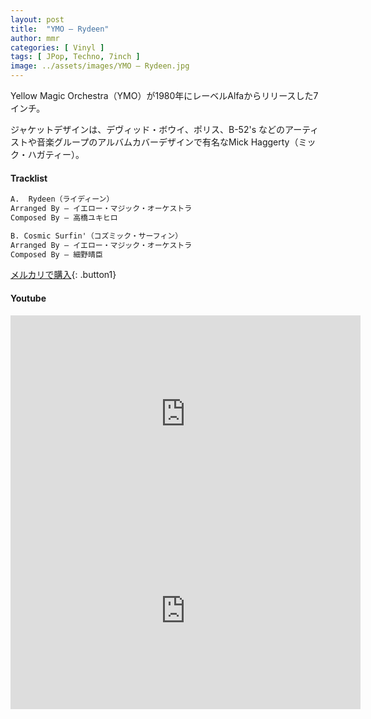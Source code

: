 ```yaml
---
layout: post
title:  "YMO – Rydeen"
author: mmr
categories: [ Vinyl ]
tags: [ JPop, Techno, 7inch ]
image: ../assets/images/YMO – Rydeen.jpg
---
```


Yellow Magic Orchestra（YMO）が1980年にレーベルAlfaからリリースした7インチ。

ジャケットデザインは、デヴィッド・ボウイ、ポリス、B-52's などのアーティストや音楽グループのアルバムカバーデザインで有名なMick Haggerty（ミック・ハガティー）。

#### Tracklist
```md
A.  Rydeen（ライディーン）
Arranged By – イエロー・マジック・オーケストラ
Composed By – 高橋ユキヒロ

B. Cosmic Surfin'（コズミック・サーフィン）
Arranged By – イエロー・マジック・オーケストラ
Composed By – 細野晴臣
```

[メルカリで購入](https://jp.mercari.com/item/m74427629192?afid=6142608987){: .button1}

#### Youtube
<iframe width="560" height="315" src="https://www.youtube.com/embed/Yxep-gS-Btg?si=IsQ2aHISgk6BNlze" title="YouTube video player" frameborder="0" allow="accelerometer; autoplay; clipboard-write; encrypted-media; gyroscope; picture-in-picture; web-share" referrerpolicy="strict-origin-when-cross-origin" allowfullscreen></iframe>

<iframe width="560" height="315" src="https://www.youtube.com/embed/DVtkLyPpotA?si=L_YmrM79GLCExuEv" title="YouTube video player" frameborder="0" allow="accelerometer; autoplay; clipboard-write; encrypted-media; gyroscope; picture-in-picture; web-share" referrerpolicy="strict-origin-when-cross-origin" allowfullscreen></iframe>